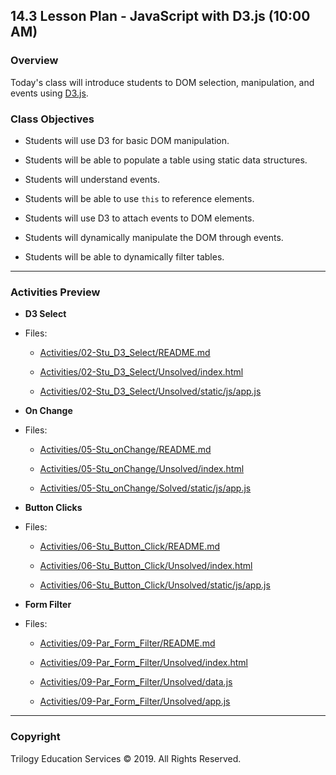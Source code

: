 ## 14.3 Lesson Plan - JavaScript with D3.js (10:00 AM)

### Overview

Today's class will introduce students to DOM selection, manipulation, and events using [D3.js](https://d3js.org/).

### Class Objectives

* Students will use D3 for basic DOM manipulation.

* Students will be able to populate a table using static data structures.

* Students will understand events.

* Students will be able to use `this` to reference elements.

* Students will use D3 to attach events to DOM elements.

* Students will dynamically manipulate the DOM through events.

* Students will be able to dynamically filter tables.

- - -

### Activities Preview

* **D3 Select**
* Files:

  * [Activities/02-Stu_D3_Select/README.md](Activities/02-Stu_D3_Select/README.md)

  * [Activities/02-Stu_D3_Select/Unsolved/index.html](Activities/02-Stu_D3_Select/Unsolved/index.html)

  * [Activities/02-Stu_D3_Select/Unsolved/static/js/app.js](Activities/02-Stu_D3_Select/Unsolved/static/js/app.js)

* **On Change**
* Files:

  * [Activities/05-Stu_onChange/README.md](Activities/05-Stu_onChange/README.md)

  * [Activities/05-Stu_onChange/Unsolved/index.html](Activities/05-Stu_onChange/Unsolved/index.html)

  * [Activities/05-Stu_onChange/Solved/static/js/app.js](Activities/05-Stu_onChange/Solved/static/js/app.js)

* **Button Clicks**
* Files:

  * [Activities/06-Stu_Button_Click/README.md](Activities/06-Stu_Button_Click/README.md)

  * [Activities/06-Stu_Button_Click/Unsolved/index.html](Activities/06-Stu_Button_Click/Unsolved/index.html)

  * [Activities/06-Stu_Button_Click/Unsolved/static/js/app.js](Activities/06-Stu_Button_Click/Unsolved/static/js/app.js)

* **Form Filter**
* Files:

  * [Activities/09-Par_Form_Filter/README.md](Activities/09-Par_Form_Filter/README.md)

  * [Activities/09-Par_Form_Filter/Unsolved/index.html](Activities/09-Par_Form_Filter/Unsolved/index.html)

  * [Activities/09-Par_Form_Filter/Unsolved/data.js](Activities/09-Par_Form_Filter/Unsolved/data.js)

  * [Activities/09-Par_Form_Filter/Unsolved/app.js](Activities/09-Par_Form_Filter/Unsolved/app.js)

- - -

### Copyright

Trilogy Education Services © 2019. All Rights Reserved.
